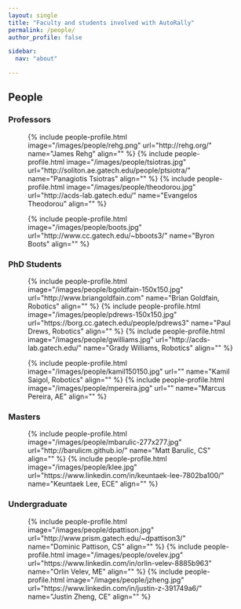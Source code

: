 ```yaml
---
layout: single
title: "Faculty and students involved with AutoRally"
permalink: /people/
author_profile: false

sidebar:
  nav: "about"

---
```


<h2 class="page__title"> People</h2>

<h3 class="page__subtitle">Professors</h3>

<figure class="third">
	{% include people-profile.html image="/images/people/rehg.png" url="http://rehg.org/" name="James Rehg" align="" %}
	{% include people-profile.html image="/images/people/tsiotras.jpg" url="http://soliton.ae.gatech.edu/people/ptsiotra/" name="Panagiotis Tsiotras" align="" %}
	{% include people-profile.html image="/images/people/theodorou.jpg" url="http://acds-lab.gatech.edu/" name="Evangelos Theodorou" align="" %}
</figure>
<figure class="third">
	{% include people-profile.html image="/images/people/boots.jpg" url="http://www.cc.gatech.edu/~bboots3/" name="Byron Boots" align="" %}
</figure>

<h3 class="page__subtitle">PhD Students</h3>

<figure class="third">
	{% include people-profile.html image="/images/people/bgoldfain-150x150.jpg" url="http://www.briangoldfain.com" name="Brian Goldfain, Robotics" align="" %}
	{% include people-profile.html image="/images/people/pdrews-150x150.jpg" url="https://borg.cc.gatech.edu/people/pdrews3" name="Paul Drews, Robotics" align="" %}
	{% include people-profile.html image="/images/people/gwilliams.jpg" url="http://acds-lab.gatech.edu/" name="Grady Williams, Robotics" align="" %}
</figure>
<figure class="third">
	{% include people-profile.html image="/images/people/kamil150150.jpg" url="" name="Kamil Saigol, Robotics" align="" %}
	{% include people-profile.html image="/images/people/mpereira.jpg" url="" name="Marcus Pereira, AE" align="" %}
</figure>

<h3 class="page__subtitle">Masters</h3>

<figure class="third">
	{% include people-profile.html image="/images/people/mbarulic-277x277.jpg" url="http://barulicm.github.io/" name="Matt Barulic, CS" align="" %}
	{% include people-profile.html image="/images/people/klee.jpg" url="https://www.linkedin.com/in/keuntaek-lee-7802ba100/" name="Keuntaek Lee, ECE" align="" %}
</figure>

<h3 class="page__subtitle">Undergraduate</h3>

<figure class="third">
	{% include people-profile.html image="/images/people/dpattison.jpg" url="http://www.prism.gatech.edu/~dpattison3/" name="Dominic Pattison, CS" align="" %}
	{% include people-profile.html image="/images/people/ovelev.jpg" url="https://www.linkedin.com/in/orlin-velev-8885b963" name="Orlin Velev, ME" align="" %}
	{% include people-profile.html image="/images/people/jzheng.jpg" url="https://www.linkedin.com/in/justin-z-391749a6/" name="Justin Zheng, CE" align="" %}
</figure>
